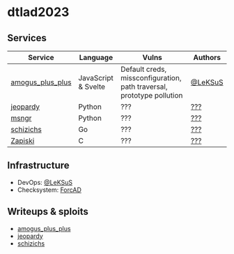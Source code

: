 # dtlad2023

<!-- СЮДА ВСТАВИТЬ ДЕСКРИПШОН НЕ ЗАБЫТЬ -->

## Services

| Service                                        | Language            | Vulns                                                                 | Authors                                 |
| ---------------------------------------------- | ------------------- | --------------------------------------------------------------------- | --------------------------------------- |
| [amogus_plus_plus](services/amogus_plus_plus/) | JavaScript & Svelte | Default creds, missconfiguration, path traversal, prototype pollution | [@LeKSuS](https://github.com/LeKSuS-04) |
| [jeopardy](services/jeopardy/)                 | Python              | ???                                                                   | [???](???)                              |
| [msngr](services/msngr/)                       | Python              | ???                                                                   | [???](???)                              |
| [schizichs](services/schizichs/)               | Go                  | ???                                                                   | [???](???)                              |
| [Zapiski](services/Zapizki/)                   | C                   | ???                                                                   | [???](???)                              |

## Infrastructure

- DevOps: [@LeKSuS](https://github.com/LeKSuS-04)
- Checksystem: [ForcAD](https://github.com/pomo-mondreganto/ForcAD)

## Writeups & sploits

- [amogus_plus_plus](/sploits/amogus_plus_plus/)
- [jeopardy](/sploits/jeopardy/)
- [schizichs](/sploits/schizichs/)
